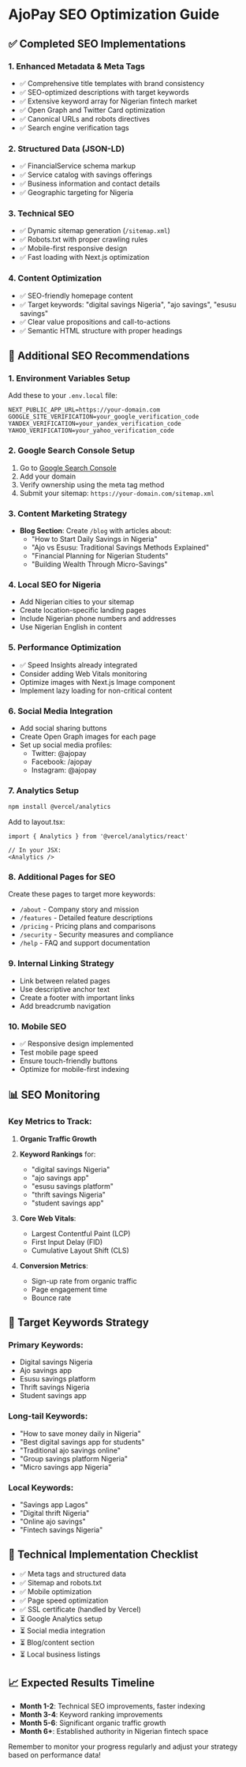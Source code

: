# AjoPay SEO Optimization Guide

## ✅ Completed SEO Implementations

### 1. **Enhanced Metadata & Meta Tags**
- ✅ Comprehensive title templates with brand consistency
- ✅ SEO-optimized descriptions with target keywords
- ✅ Extensive keyword array for Nigerian fintech market
- ✅ Open Graph and Twitter Card optimization
- ✅ Canonical URLs and robots directives
- ✅ Search engine verification tags

### 2. **Structured Data (JSON-LD)**
- ✅ FinancialService schema markup
- ✅ Service catalog with savings offerings
- ✅ Business information and contact details
- ✅ Geographic targeting for Nigeria

### 3. **Technical SEO**
- ✅ Dynamic sitemap generation (`/sitemap.xml`)
- ✅ Robots.txt with proper crawling rules
- ✅ Mobile-first responsive design
- ✅ Fast loading with Next.js optimization

### 4. **Content Optimization**
- ✅ SEO-friendly homepage content
- ✅ Target keywords: "digital savings Nigeria", "ajo savings", "esusu savings"
- ✅ Clear value propositions and call-to-actions
- ✅ Semantic HTML structure with proper headings

## 🚀 Additional SEO Recommendations

### 1. **Environment Variables Setup**
Add these to your `.env.local` file:
```env
NEXT_PUBLIC_APP_URL=https://your-domain.com
GOOGLE_SITE_VERIFICATION=your_google_verification_code
YANDEX_VERIFICATION=your_yandex_verification_code
YAHOO_VERIFICATION=your_yahoo_verification_code
```

### 2. **Google Search Console Setup**
1. Go to [Google Search Console](https://search.google.com/search-console)
2. Add your domain
3. Verify ownership using the meta tag method
4. Submit your sitemap: `https://your-domain.com/sitemap.xml`

### 3. **Content Marketing Strategy**
- **Blog Section**: Create `/blog` with articles about:
  - "How to Start Daily Savings in Nigeria"
  - "Ajo vs Esusu: Traditional Savings Methods Explained"
  - "Financial Planning for Nigerian Students"
  - "Building Wealth Through Micro-Savings"

### 4. **Local SEO for Nigeria**
- Add Nigerian cities to your sitemap
- Create location-specific landing pages
- Include Nigerian phone numbers and addresses
- Use Nigerian English in content

### 5. **Performance Optimization**
- ✅ Speed Insights already integrated
- Consider adding Web Vitals monitoring
- Optimize images with Next.js Image component
- Implement lazy loading for non-critical content

### 6. **Social Media Integration**
- Add social sharing buttons
- Create Open Graph images for each page
- Set up social media profiles:
  - Twitter: @ajopay
  - Facebook: /ajopay
  - Instagram: @ajopay

### 7. **Analytics Setup**
```bash
npm install @vercel/analytics
```
Add to layout.tsx:
```tsx
import { Analytics } from '@vercel/analytics/react'

// In your JSX:
<Analytics />
```

### 8. **Additional Pages for SEO**
Create these pages to target more keywords:
- `/about` - Company story and mission
- `/features` - Detailed feature descriptions
- `/pricing` - Pricing plans and comparisons
- `/security` - Security measures and compliance
- `/help` - FAQ and support documentation

### 9. **Internal Linking Strategy**
- Link between related pages
- Use descriptive anchor text
- Create a footer with important links
- Add breadcrumb navigation

### 10. **Mobile SEO**
- ✅ Responsive design implemented
- Test mobile page speed
- Ensure touch-friendly buttons
- Optimize for mobile-first indexing

## 📊 SEO Monitoring

### Key Metrics to Track:
1. **Organic Traffic Growth**
2. **Keyword Rankings** for:
   - "digital savings Nigeria"
   - "ajo savings app"
   - "esusu savings platform"
   - "thrift savings Nigeria"
   - "student savings app"

3. **Core Web Vitals**:
   - Largest Contentful Paint (LCP)
   - First Input Delay (FID)
   - Cumulative Layout Shift (CLS)

4. **Conversion Metrics**:
   - Sign-up rate from organic traffic
   - Page engagement time
   - Bounce rate

## 🎯 Target Keywords Strategy

### Primary Keywords:
- Digital savings Nigeria
- Ajo savings app
- Esusu savings platform
- Thrift savings Nigeria
- Student savings app

### Long-tail Keywords:
- "How to save money daily in Nigeria"
- "Best digital savings app for students"
- "Traditional ajo savings online"
- "Group savings platform Nigeria"
- "Micro savings app Nigeria"

### Local Keywords:
- "Savings app Lagos"
- "Digital thrift Nigeria"
- "Online ajo savings"
- "Fintech savings Nigeria"

## 🔧 Technical Implementation Checklist

- ✅ Meta tags and structured data
- ✅ Sitemap and robots.txt
- ✅ Mobile optimization
- ✅ Page speed optimization
- ✅ SSL certificate (handled by Vercel)
- ⏳ Google Analytics setup
- ⏳ Social media integration
- ⏳ Blog/content section
- ⏳ Local business listings

## 📈 Expected Results Timeline

- **Month 1-2**: Technical SEO improvements, faster indexing
- **Month 3-4**: Keyword ranking improvements
- **Month 5-6**: Significant organic traffic growth
- **Month 6+**: Established authority in Nigerian fintech space

Remember to monitor your progress regularly and adjust your strategy based on performance data!
